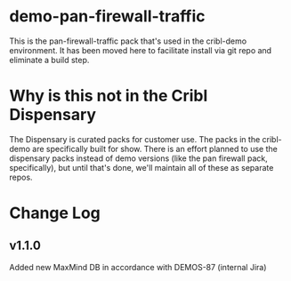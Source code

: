 # demo-pan-firewall-traffic

This is the pan-firewall-traffic  pack that's used in the cribl-demo environment. It has been moved here to facilitate install via git repo and eliminate a build step.

# Why is this not in the Cribl Dispensary

The Dispensary is curated packs for customer use. The packs in the cribl-demo are specifically built for show. There is an effort planned to use the dispensary packs instead of demo versions (like the pan firewall pack, specifically), but until that's done, we'll maintain all of these as separate repos.

# Change Log
## v1.1.0 
Added new MaxMind DB in accordance with DEMOS-87 (internal Jira)